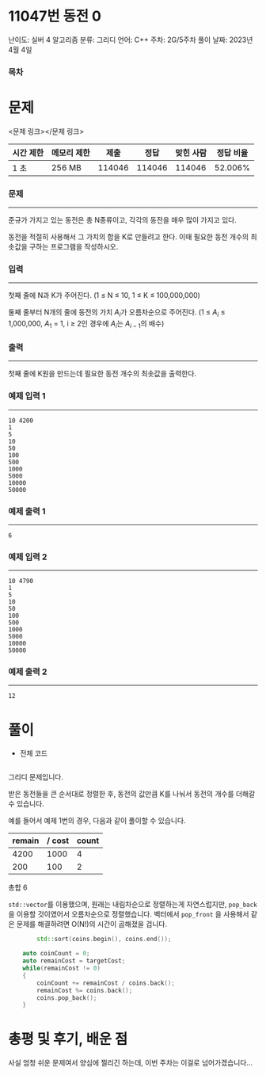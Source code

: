 # 11047번 동전 0

난이도: 실버 4
알고리즘 분류: 그리디
언어: C++
주차: 2G/5주차
풀이 날짜: 2023년 4월 4일

### 목차

# 문제

<문제 링크></문제 링크>

| 시간 제한 | 메모리 제한 | 제출 | 정답 | 맞힌 사람 | 정답 비율 |
| --- | --- | --- | --- | --- | --- |
| 1 초 | 256 MB | 114046 | 114046 | 114046 | 52.006% |

### 문제

---

준규가 가지고 있는 동전은 총 N종류이고, 각각의 동전을 매우 많이 가지고 있다.

동전을 적절히 사용해서 그 가치의 합을 K로 만들려고 한다. 이때 필요한 동전 개수의 최솟값을 구하는 프로그램을 작성하시오.

### 입력

---

첫째 줄에 N과 K가 주어진다. (1 ≤ N ≤ 10, 1 ≤ K ≤ 100,000,000)

둘째 줄부터 N개의 줄에 동전의 가치 $A_i$가 오름차순으로 주어진다. (1 ≤ $A_i$ ≤ 1,000,000, $A_1$ = 1, i ≥ 2인 경우에 $A_i$는 $A_{i-1}$의 배수)

### 출력

---

첫째 줄에 K원을 만드는데 필요한 동전 개수의 최솟값을 출력한다.

### 예제 입력 1

---

```
10 4200
1
5
10
50
100
500
1000
5000
10000
50000
```

### 예제 출력 1

---

```
6
```

### 예제 입력 2

---

```
10 4790
1
5
10
50
100
500
1000
5000
10000
50000
```

### 예제 출력 2

---

```
12
```

# 풀이

- 전체 코드
    
    ```cpp
    
    ```
    

그리디 문제입니다.

받은 동전들을 큰 순서대로 정렬한 후, 동전의 값만큼 K를 나눠서 동전의 개수를 더해갈 수 있습니다.

예를 들어서 예제 1번의 경우, 다음과 같이 풀이할 수 있습니다.

| remain | / cost | count |
| --- | --- | --- |
| 4200 | 1000 | 4 |
| 200 | 100 | 2 |

총합 6

`std::vector`를 이용했으며, 원래는 내림차순으로 정렬하는게 자연스럽지만, `pop_back` 을 이용할 것이였어서 오름차순으로 정렬했습니다. 벡터에서 `pop_front` 을 사용해서 같은 문제를 해결하려면 O(N!)의 시간이 곱해졌을 겁니다.

```cpp
		std::sort(coins.begin(), coins.end());

    auto coinCount = 0;
    auto remainCost = targetCost;
    while(remainCost != 0)
    {
        coinCount += remainCost / coins.back();
        remainCost %= coins.back();
        coins.pop_back();
    }
```

# 총평 및 후기, 배운 점

사실 엄청 쉬운 문제여서 양심에 찔리긴 하는데, 이번 주차는 이걸로 넘어가겠습니다…